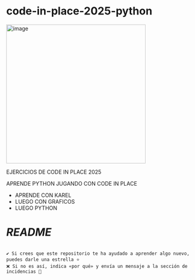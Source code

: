 # code-in-place-2025-python

<p>
  <img width="370" height="370" alt="image" src="https://github.com/user-attachments/assets/c4b57d7a-a878-4219-a00d-4ab1565bb2bd" />
</p>


EJERCICIOS DE CODE IN PLACE 2025

APRENDE PYTHON JUGANDO CON CODE IN PLACE

<ul>
  <li>APRENDE CON KAREL</li>
  <li>LUEGO CON GRAFICOS</li>
  <li>LUEGO PYTHON</li>
</ul>
<h1><b><i>README</i></b></h1>
<pre>
<code>
✔️ Si crees que este repositorio te ha ayudado a aprender algo nuevo, puedes darle una estrella ⭐   
❌ Si no es así, indica «por qué» y envía un mensaje a la sección de incidencias 🚩   
</code>  
</pre>

